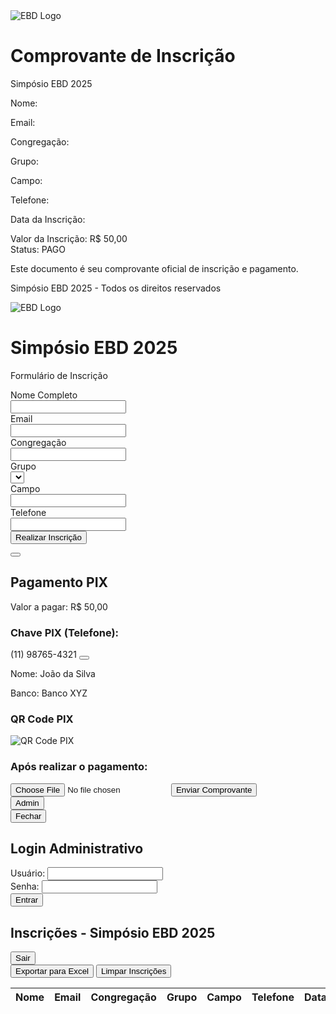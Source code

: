 
<html lang="pt-br">
<head>
  <meta charset="UTF-8">
  <meta name="viewport" content="width=device-width, initial-scale=1.0">
  <title>Simpósio EBD 2025 - Inscrição</title>
  <!-- Tailwind CSS -->
  <script src="https://cdn.tailwindcss.com"></script>
  <!-- XLSX para exportar para Excel -->
  <script src="https://cdnjs.cloudflare.com/ajax/libs/xlsx/0.17.0/xlsx.full.min.js"></script>
  <!-- SweetAlert2 para notificações -->
  <script src="https://unpkg.com/sweetalert2@11"></script>
  <!-- iMask para máscara de campos -->
  <script src="https://cdnjs.cloudflare.com/ajax/libs/imask/6.4.3/imask.min.js"></script>
  <!-- Lucide para ícones -->
  <script src="https://unpkg.com/lucide@latest"></script>
  <!-- html2canvas e jsPDF (para geração do PDF) -->
  <script src="https://cdnjs.cloudflare.com/ajax/libs/html2canvas/1.4.1/html2canvas.min.js"></script>
  <script src="https://cdnjs.cloudflare.com/ajax/libs/jspdf/2.5.1/jspdf.umd.min.js"></script>
  <style>
    /* Ajuste opcional: para que o comprovante seja responsivo na tela (ainda que ele seja usado só para geração do PDF) */
    @media (max-width: 640px) {
      #receipt {
        width: 100% !important;
      }
    }
  </style>
</head>
<body class="min-h-screen bg-gradient-to-br from-blue-50 via-white to-blue-50">

  <!-- ================================ -->
  <!-- Template do Comprovante (oculto) -->
  <!-- ================================ -->
  <div id="receipt" class="hidden" style="width: 210mm;">
    <div class="p-8 bg-white">
      <div class="text-center mb-8">
        <!-- Use um caminho relativo ou URL para a imagem -->
        <img src="LOGO.jpg" alt="EBD Logo" class="w-32 h-32 mx-auto mb-4 rounded-full object-cover">
        <h1 class="text-3xl font-bold text-gray-900">Comprovante de Inscrição</h1>
        <p class="text-lg text-gray-600">Simpósio EBD 2025</p>
      </div>
      <div class="space-y-4 text-gray-700">
        <div class="grid grid-cols-2 gap-4">
          <div>
            <p class="font-semibold">Nome:</p>
            <p id="receipt-name" class="text-gray-600"></p>
          </div>
          <div>
            <p class="font-semibold">Email:</p>
            <p id="receipt-email" class="text-gray-600"></p>
          </div>
          <div>
            <p class="font-semibold">Congregação:</p>
            <p id="receipt-congregation" class="text-gray-600"></p>
          </div>
          <div>
            <p class="font-semibold">Grupo:</p>
            <p id="receipt-group" class="text-gray-600"></p>
          </div>
          <div>
            <p class="font-semibold">Campo:</p>
            <p id="receipt-field" class="text-gray-600"></p>
          </div>
          <div>
            <p class="font-semibold">Telefone:</p>
            <p id="receipt-phone" class="text-gray-600"></p>
          </div>
          <div>
            <p class="font-semibold">Data da Inscrição:</p>
            <p id="receipt-date" class="text-gray-600"></p>
          </div>
        </div>
        <div class="mt-8 border-t border-gray-200 pt-6">
          <div class="flex justify-between items-center text-lg">
            <span class="font-semibold">Valor da Inscrição:</span>
            <span class="text-green-600 font-bold">R$ 50,00</span>
          </div>
          <div class="flex justify-between items-center mt-2">
            <span class="font-semibold">Status:</span>
            <span class="bg-green-100 text-green-800 px-3 py-1 rounded-full text-sm font-medium">
              PAGO
            </span>
          </div>
        </div>
        <div class="mt-12 text-center">
          <p class="text-sm text-gray-500">Este documento é seu comprovante oficial de inscrição e pagamento.</p>
          <p class="text-sm text-gray-500">Simpósio EBD 2025 - Todos os direitos reservados</p>
        </div>
      </div>
    </div>
  </div>

  <!-- ================================ -->
  <!-- Área Pública: Formulário de Inscrição -->
  <!-- ================================ -->
  <div class="container mx-auto px-4 py-12">
    <div class="max-w-2xl mx-auto">
      <!-- Cabeçalho -->
      <div class="bg-white rounded-2xl shadow-xl p-8 mb-8">
        <div class="text-center">
          <img src="LOGO.jpg" alt="EBD Logo" class="w-32 h-32 mx-auto mb-6 rounded-full object-cover shadow-lg ring-4 ring-blue-50">
          <h1 class="text-4xl font-bold text-gray-900 mb-2">Simpósio EBD 2025</h1>
          <p class="text-gray-600">Formulário de Inscrição</p>
        </div>
      </div>
      <!-- Formulário -->
      <div class="bg-white rounded-2xl shadow-xl p-8">
        <form id="registrationForm" class="space-y-6">
          <div class="space-y-6">
            <!-- Nome Completo -->
            <div class="form-group">
              <label for="name" class="block text-sm font-medium text-gray-700 mb-2">Nome Completo</label>
              <div class="relative rounded-md shadow-sm">
                <div class="absolute inset-y-0 left-0 pl-3 flex items-center pointer-events-none">
                  <i data-lucide="user" class="h-5 w-5 text-gray-400"></i>
                </div>
                <input type="text" id="name" class="pl-10 block w-full rounded-lg border-gray-300 bg-gray-50 focus:ring-blue-500 focus:border-blue-500 transition-colors" required>
              </div>
            </div>
            <!-- Email -->
            <div class="form-group">
              <label for="email" class="block text-sm font-medium text-gray-700 mb-2">Email</label>
              <div class="relative rounded-md shadow-sm">
                <div class="absolute inset-y-0 left-0 pl-3 flex items-center pointer-events-none">
                  <i data-lucide="mail" class="h-5 w-5 text-gray-400"></i>
                </div>
                <input type="email" id="email" class="pl-10 block w-full rounded-lg border-gray-300 bg-gray-50 focus:ring-blue-500 focus:border-blue-500 transition-colors" required>
              </div>
            </div>
            <!-- Congregação -->
            <div class="form-group">
              <label for="congregation" class="block text-sm font-medium text-gray-700 mb-2">Congregação</label>
              <div class="relative rounded-md shadow-sm">
                <div class="absolute inset-y-0 left-0 pl-3 flex items-center pointer-events-none">
                  <i data-lucide="church" class="h-5 w-5 text-gray-400"></i>
                </div>
                <input type="text" id="congregation" class="pl-10 block w-full rounded-lg border-gray-300 bg-gray-50 focus:ring-blue-500 focus:border-blue-500 transition-colors" required>
              </div>
            </div>
            <div class="grid grid-cols-1 md:grid-cols-2 gap-6">
              <!-- Grupo -->
              <div class="form-group">
                <label for="group" class="block text-sm font-medium text-gray-700 mb-2">Grupo</label>
                <div class="relative rounded-md shadow-sm">
                  <div class="absolute inset-y-0 left-0 pl-3 flex items-center pointer-events-none">
                    <i data-lucide="users" class="h-5 w-5 text-gray-400"></i>
                  </div>
                  <select id="group" class="pl-10 block w-full rounded-lg border-gray-300 bg-gray-50 focus:ring-blue-500 focus:border-blue-500 transition-colors">
                    <!-- Opções geradas via JavaScript -->
                  </select>
                </div>
              </div>
              <!-- Campo -->
              <div class="form-group">
                <label for="field" class="block text-sm font-medium text-gray-700 mb-2">Campo</label>
                <div class="relative rounded-md shadow-sm">
                  <div class="absolute inset-y-0 left-0 pl-3 flex items-center pointer-events-none">
                    <i data-lucide="map-pin" class="h-5 w-5 text-gray-400"></i>
                  </div>
                  <input type="text" id="field" class="pl-10 block w-full rounded-lg border-gray-300 bg-gray-50 focus:ring-blue-500 focus:border-blue-500 transition-colors" required>
                </div>
              </div>
            </div>
            <!-- Telefone -->
            <div class="form-group">
              <label for="phone" class="block text-sm font-medium text-gray-700 mb-2">Telefone</label>
              <div class="relative rounded-md shadow-sm">
                <div class="absolute inset-y-0 left-0 pl-3 flex items-center pointer-events-none">
                  <i data-lucide="phone" class="h-5 w-5 text-gray-400"></i>
                </div>
                <input type="tel" id="phone" class="pl-10 block w-full rounded-lg border-gray-300 bg-gray-50 focus:ring-blue-500 focus:border-blue-500 transition-colors" required>
              </div>
            </div>
          </div>
          <button type="submit" class="w-full flex justify-center items-center py-3 px-4 border border-transparent rounded-lg shadow-sm text-sm font-medium text-white bg-blue-600 hover:bg-blue-700 focus:outline-none focus:ring-2 focus:ring-offset-2 focus:ring-blue-500 transition-colors">
            <i data-lucide="check-circle" class="h-5 w-5 mr-2"></i>
            Realizar Inscrição
          </button>
        </form>
      </div>
    </div>
  </div>

  <!-- ================================ -->
  <!-- Modal de Pagamento -->
  <!-- ================================ -->
  <div id="paymentModal" class="hidden fixed inset-0 bg-black bg-opacity-50 backdrop-blur-sm flex items-center justify-center p-4 z-50">
    <div class="bg-white rounded-2xl max-w-lg w-full p-8 relative">
      <button onclick="closePaymentModal()" class="absolute top-4 right-4 text-gray-400 hover:text-gray-600 focus:outline-none" aria-label="Fechar">
        <i data-lucide="x" class="h-6 w-6"></i>
      </button>
      <div class="text-center mb-8">
        <div class="bg-blue-50 w-16 h-16 rounded-full flex items-center justify-center mx-auto mb-4">
          <i data-lucide="qr-code" class="h-8 w-8 text-blue-600"></i>
        </div>
        <h2 class="text-2xl font-bold text-gray-900">Pagamento PIX</h2>
        <p class="text-gray-600 mt-1">Valor a pagar: <span class="font-semibold">R$ 50,00</span></p>
      </div>
      <div class="space-y-6">
        <!-- Chave PIX -->
        <div class="bg-gray-50 p-6 rounded-xl">
          <h3 class="font-medium text-gray-900 mb-3">Chave PIX (Telefone):</h3>
          <div class="flex items-center justify-between bg-white p-4 rounded-lg border border-gray-200">
            <span class="font-mono text-lg">(11) 98765-4321</span>
            <button onclick="copyPixKey()" class="text-blue-600 hover:text-blue-800 focus:outline-none" aria-label="Copiar chave PIX">
              <i data-lucide="copy" class="h-5 w-5"></i>
            </button>
          </div>
          <div class="mt-3 text-sm text-gray-600">
            <p>Nome: João da Silva</p>
            <p>Banco: Banco XYZ</p>
          </div>
        </div>
        <!-- QR Code PIX -->
        <div class="text-center">
          <h3 class="font-medium text-gray-900 mb-4">QR Code PIX</h3>
          <div class="bg-white p-4 rounded-xl inline-block shadow-sm">
            <img src="https://api.qrserver.com/v1/create-qr-code/?size=200x200&data=00020126580014BR.GOV.BCB.PIX0136123e4567-e89b-12d3-a456-4266554400005204000053039865802BR5913Joao%20da%20Silva6008BRASILIA62070503***63041D3D" alt="QR Code PIX" class="w-48 h-48">
          </div>
        </div>
        <!-- Upload do Comprovante -->
        <div class="border-t border-gray-200 pt-6">
          <h3 class="font-medium text-gray-900 mb-4">Após realizar o pagamento:</h3>
          <div>
            <label class="block w-full">
              <input type="file" id="proofFile" class="hidden" accept="image/*" onchange="handleProofUpload(event)">
              <button onclick="document.getElementById('proofFile').click()" class="w-full flex items-center justify-center px-4 py-3 rounded-lg text-sm font-medium text-white bg-green-600 hover:bg-green-700 focus:outline-none focus:ring-2 focus:ring-offset-2 focus:ring-green-500 transition-colors">
                <i data-lucide="upload" class="h-5 w-5 mr-2"></i>
                Enviar Comprovante
              </button>
            </label>
          </div>
        </div>
      </div>
    </div>
  </div>

  <!-- ================================ -->
  <!-- Botão para Acesso Administrativo -->
  <!-- ================================ -->
  <button id="adminAccessBtn" class="fixed top-4 right-4 bg-gray-800 text-white px-3 py-1 rounded hover:bg-gray-700 z-50">
    Admin
  </button>

  <!-- ================================ -->
  <!-- Área Administrativa (Sobreposição) -->
  <!-- ================================ -->
  <div id="adminContainer" class="fixed inset-0 z-50 hidden bg-gray-800 bg-opacity-75">
    <div class="relative h-full">
      <button id="closeAdminBtn" class="absolute top-4 left-4 text-white bg-red-500 px-2 py-1 rounded">Fechar</button>
      <div id="loginDiv" class="flex items-center justify-center h-screen">
        <div class="bg-white p-8 rounded-lg shadow-lg w-full max-w-md">
          <h2 class="text-2xl font-bold mb-6 text-center">Login Administrativo</h2>
          <form id="loginForm" class="space-y-4">
            <div>
              <label for="username" class="block text-gray-700">Usuário:</label>
              <input type="text" id="username" class="w-full p-2 border border-gray-300 rounded-md" required>
            </div>
            <div>
              <label for="password" class="block text-gray-700">Senha:</label>
              <input type="password" id="password" class="w-full p-2 border border-gray-300 rounded-md" required>
            </div>
            <button type="submit" class="w-full bg-blue-600 text-white p-2 rounded-md hover:bg-blue-700">Entrar</button>
          </form>
        </div>
      </div>
      <div id="adminPanel" class="hidden p-8 bg-white rounded-lg mx-auto my-8 max-w-4xl">
        <div class="flex justify-between items-center mb-6">
          <h2 class="text-2xl font-bold">Inscrições - Simpósio EBD 2025</h2>
          <button id="logoutBtn" class="bg-red-500 text-white px-4 py-2 rounded-md hover:bg-red-600">Sair</button>
        </div>
        <div class="mb-6 flex space-x-4">
          <button id="exportBtn" class="bg-green-600 text-white px-4 py-2 rounded-md hover:bg-green-700">Exportar para Excel</button>
          <button id="clearBtn" class="bg-red-600 text-white px-4 py-2 rounded-md hover:bg-red-700">Limpar Inscrições</button>
        </div>
        <div class="overflow-x-auto">
          <table class="min-w-full bg-white border border-gray-200">
            <thead>
              <tr>
                <th class="py-2 px-4 border-b">Nome</th>
                <th class="py-2 px-4 border-b">Email</th>
                <th class="py-2 px-4 border-b">Congregação</th>
                <th class="py-2 px-4 border-b">Grupo</th>
                <th class="py-2 px-4 border-b">Campo</th>
                <th class="py-2 px-4 border-b">Telefone</th>
                <th class="py-2 px-4 border-b">Data</th>
                <th class="py-2 px-4 border-b">Comprovante</th>
              </tr>
            </thead>
            <tbody id="registrationsTable">
              <!-- Linhas serão inseridas via JavaScript -->
            </tbody>
          </table>
        </div>
      </div>
    </div>
  </div>

  <!-- ================================ -->
  <!-- Scripts JavaScript -->
  <!-- ================================ -->
  <script>
    // Inicializa os ícones do Lucide
    lucide.createIcons();

    // Array para inscrições (usado durante a sessão)
    let registrations = [];

    // Preenche o select "Grupo" (de 01 a 20)
    const groupSelect = document.getElementById('group');
    for (let i = 1; i <= 20; i++) {
      const num = i.toString().padStart(2, '0');
      const option = document.createElement('option');
      option.value = num;
      option.textContent = `Grupo ${num}`;
      groupSelect.appendChild(option);
    }

    // Máscara para o campo de telefone
    const phoneInput = document.getElementById('phone');
    IMask(phoneInput, { mask: '(00) 00000-0000' });

    // Submissão do formulário de inscrição
    document.getElementById('registrationForm').addEventListener('submit', function(e) {
      e.preventDefault();
      if (!validateForm()) {
        Swal.fire({
          icon: 'error',
          title: 'Campos Obrigatórios',
          text: 'Por favor, preencha todos os campos do formulário.',
          confirmButtonColor: '#3B82F6'
        });
        return;
      }
      // Verifica se já existe inscrição com o mesmo nome (case-insensitive)
      const nomeInput = document.getElementById('name').value.trim().toLowerCase();
      const existingData = localStorage.getItem('registrations');
      if (existingData) {
        const registrationsArray = JSON.parse(existingData);
        const duplicate = registrationsArray.find(reg => reg.name.trim().toLowerCase() === nomeInput);
        if (duplicate) {
          Swal.fire({
            icon: 'error',
            title: 'Inscrição já realizada',
            text: 'Uma inscrição com esse nome já foi registrada.',
            confirmButtonColor: '#3085d6'
          });
          return;
        }
      }
      // Exibe o modal de pagamento
      document.getElementById('paymentModal').classList.remove('hidden');
    });

    // Validação dos campos do formulário
    function validateForm() {
      const requiredFields = ['name', 'email', 'congregation', 'field', 'phone'];
      return requiredFields.every(field => document.getElementById(field).value.trim() !== '');
    }

    // Fecha o modal de pagamento
    function closePaymentModal() {
      document.getElementById('paymentModal').classList.add('hidden');
    }

    // Função para copiar a chave PIX
    async function copyPixKey() {
      try {
        await navigator.clipboard.writeText('11987654321');
        Swal.fire({
          icon: 'success',
          title: 'Chave PIX Copiada!',
          toast: true,
          position: 'top-end',
          showConfirmButton: false,
          timer: 3000,
          timerProgressBar: true
        });
      } catch (err) {
        console.error('Erro ao copiar chave PIX:', err);
      }
    }

    // Trata o upload do comprovante e finaliza a inscrição
    function handleProofUpload(event) {
      if (event.target.files?.[0]) {
        closePaymentModal();
        // Coleta os dados do formulário
        const formData = {
          name: document.getElementById('name').value,
          email: document.getElementById('email').value,
          congregation: document.getElementById('congregation').value,
          group: document.getElementById('group').value,
          field: document.getElementById('field').value,
          phone: document.getElementById('phone').value,
          date: new Date().toLocaleString()
        };
        // Armazena a inscrição no array local e no localStorage
        registrations.push(formData);
        let allRegistrations = [];
        const existingData = localStorage.getItem('registrations');
        if (existingData) {
          allRegistrations = JSON.parse(existingData);
        }
        allRegistrations.push(formData);
        localStorage.setItem('registrations', JSON.stringify(allRegistrations));
        // Atualiza o comprovante e gera o PDF (que será baixado automaticamente)
        generateReceipt(formData);
        generatePDF(formData);
        Swal.fire({
          icon: 'success',
          title: 'Inscrição Confirmada!',
          text: 'Seu comprovante foi gerado e baixado.',
          showConfirmButton: false,
          timer: 3000,
          timerProgressBar: true
        });
        document.getElementById('registrationForm').reset();
      }
    }

    // Função para gerar o PDF usando html2canvas e jsPDF
    async function generatePDF(data) {
      generateReceipt(data); // Atualiza o conteúdo do comprovante
      const receipt = document.getElementById('receipt');
      receipt.style.display = 'block'; // Exibe temporariamente para captura
      try {
        const canvas = await html2canvas(receipt, { scale: 2 });
        const imgData = canvas.toDataURL('image/png');
        const { jsPDF } = window.jspdf;
        const pdf = new jsPDF('p', 'mm', 'a4');
        const imgWidth = 190; // largura da imagem no PDF (margens de 10mm)
        const imgHeight = (canvas.height * imgWidth) / canvas.width;
        pdf.addImage(imgData, 'PNG', 10, 10, imgWidth, imgHeight);
        const fileName = `comprovante_${data.name.replace(/\s+/g, '_')}.pdf`;
        pdf.save(fileName);
      } catch (error) {
        console.error('Erro ao gerar PDF:', error);
      }
      receipt.style.display = 'none'; // Oculta o comprovante novamente
    }

    // Atualiza o conteúdo do comprovante com os dados informados
    function generateReceipt(data) {
      document.getElementById('receipt-name').textContent = data.name;
      document.getElementById('receipt-email').textContent = data.email;
      document.getElementById('receipt-congregation').textContent = data.congregation;
      document.getElementById('receipt-group').textContent = `Grupo ${data.group}`;
      document.getElementById('receipt-field').textContent = data.field;
      document.getElementById('receipt-phone').textContent = data.phone;
      document.getElementById('receipt-date').textContent = data.date;
    }
  </script>

  <script>
    // Área Administrativa
    const ADMIN_USER = 'admin';
    const ADMIN_PASS = 'ebd1234';

    document.getElementById('adminAccessBtn').addEventListener('click', function() {
      document.getElementById('adminContainer').classList.remove('hidden');
    });

    document.getElementById('closeAdminBtn').addEventListener('click', function() {
      document.getElementById('adminContainer').classList.add('hidden');
      document.getElementById('loginDiv').classList.remove('hidden');
      document.getElementById('adminPanel').classList.add('hidden');
      document.getElementById('loginForm').reset();
    });

    document.getElementById('loginForm').addEventListener('submit', function(e) {
      e.preventDefault();
      const username = document.getElementById('username').value.trim();
      const password = document.getElementById('password').value.trim();
      if (username === ADMIN_USER && password === ADMIN_PASS) {
        document.getElementById('loginDiv').classList.add('hidden');
        document.getElementById('adminPanel').classList.remove('hidden');
        loadRegistrations();
      } else {
        Swal.fire({
          icon: 'error',
          title: 'Acesso Negado',
          text: 'Usuário ou senha incorretos!',
          confirmButtonColor: '#3085d6'
        });
      }
    });

    function loadRegistrations() {
      const registrationsData = localStorage.getItem('registrations');
      let registrations = [];
      if (registrationsData) {
        registrations = JSON.parse(registrationsData);
      }
      const tableBody = document.getElementById('registrationsTable');
      tableBody.innerHTML = '';
      if (registrations.length === 0) {
        tableBody.innerHTML = '<tr><td colspan="8" class="text-center py-4">Nenhuma inscrição encontrada.</td></tr>';
      } else {
        registrations.forEach((reg, index) => {
          const row = document.createElement('tr');
          row.innerHTML = `
            <td class="py-2 px-4 border-b">${reg.name || ''}</td>
            <td class="py-2 px-4 border-b">${reg.email || ''}</td>
            <td class="py-2 px-4 border-b">${reg.congregation || ''}</td>
            <td class="py-2 px-4 border-b">${reg.group ? ('Grupo ' + reg.group) : ''}</td>
            <td class="py-2 px-4 border-b">${reg.field || ''}</td>
            <td class="py-2 px-4 border-b">${reg.phone || ''}</td>
            <td class="py-2 px-4 border-b">${reg.date || ''}</td>
            <td class="py-2 px-4 border-b">
              <button class="bg-blue-500 text-white px-2 py-1 rounded hover:bg-blue-600" onclick="downloadReceipt(${index})">
                Baixar Comprovante
              </button>
            </td>
          `;
          tableBody.appendChild(row);
        });
      }
    }

    document.getElementById('logoutBtn').addEventListener('click', function() {
      document.getElementById('adminPanel').classList.add('hidden');
      document.getElementById('loginDiv').classList.remove('hidden');
      document.getElementById('loginForm').reset();
    });

    document.getElementById('exportBtn').addEventListener('click', function() {
      const registrationsData = localStorage.getItem('registrations');
      let registrations = [];
      if (registrationsData) {
        registrations = JSON.parse(registrationsData);
      }
      if (registrations.length === 0) {
        Swal.fire({
          icon: 'warning',
          title: 'Sem Inscrições',
          text: 'Nenhuma inscrição foi encontrada para exportação.',
          confirmButtonColor: '#3085d6'
        });
        return;
      }
      const ws = XLSX.utils.json_to_sheet(registrations);
      const wb = XLSX.utils.book_new();
      XLSX.utils.book_append_sheet(wb, ws, "Inscrições");
      XLSX.writeFile(wb, "inscricoes_simposio_ebd_2025.xlsx");
    });

    document.getElementById('clearBtn').addEventListener('click', function() {
      Swal.fire({
        title: 'Tem certeza?',
        text: "Isso irá apagar todas as inscrições!",
        icon: 'warning',
        showCancelButton: true,
        confirmButtonColor: '#d33',
        cancelButtonColor: '#3085d6',
        confirmButtonText: 'Sim, apagar!',
        cancelButtonText: 'Cancelar'
      }).then((result) => {
        if (result.isConfirmed) {
          localStorage.removeItem('registrations');
          loadRegistrations();
          Swal.fire({
            icon: 'success',
            title: 'Inscrições apagadas!',
            text: 'Todas as inscrições foram removidas.',
            timer: 2000,
            showConfirmButton: false
          });
        }
      });
    });

    function downloadReceipt(index) {
      const registrationsData = localStorage.getItem('registrations');
      let registrations = [];
      if (registrationsData) {
        registrations = JSON.parse(registrationsData);
      }
      const data = registrations[index];
      if (data) {
        generatePDF(data);
      }
    }
  </script>
</body>
</html>
